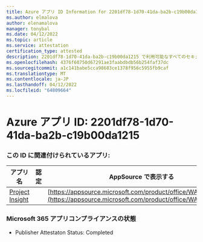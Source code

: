 ```yaml
---
title: Azure アプリ ID Information for 2201df78-1d70-41da-ba2b-c19b00da1215
ms.author: elmalova
author: elenamalova
manager: tonybal
ms.date: 04/12/2022
ms.topic: article
ms.service: attestation
certification_type: attested
description: 2201df78-1d70-41da-ba2b-c19b00da1215 で利用可能なすべてのセキュリティとコンプライアンス情報。
ms.openlocfilehash: 4376f60750d67291ae3faabdbdb56b254faf37dc
ms.sourcegitcommit: a1c141babe5cca98683ce1378f956c5955fb9caf
ms.translationtype: MT
ms.contentlocale: ja-JP
ms.lasthandoff: 04/12/2022
ms.locfileid: "64809664"
---
```

# <a name="azure-app-id-2201df78-1d70-41da-ba2b-c19b00da1215"></a>Azure アプリ ID: 2201df78-1d70-41da-ba2b-c19b00da1215


### <a name="apps-associated-with-this-id"></a>この ID に関連付けられているアプリ:
| **アプリ名** | **認定** | **AppSource で表示する** |
|--------------|---------------|-----------------------|
| [Project Insight](../forward/WA200003171.md) |  | [https://appsource.microsoft.com/product/office/WA200003171](https://appsource.microsoft.com/product/office/WA200003171) |

### <a name="microsoft-365-app-compliance-status"></a>Microsoft 365 アプリコンプライアンスの状態
- Publisher Attestaton Status: Completed
